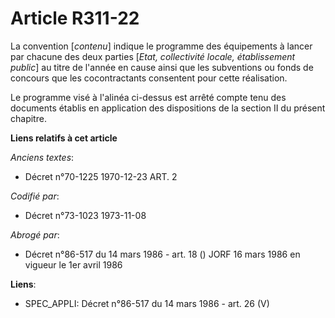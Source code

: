 # Article R311-22

La convention [*contenu*] indique le programme des équipements à lancer par chacune des deux parties [*Etat, collectivité
locale, établissement public*] au titre de l'année en cause ainsi que les subventions ou fonds de concours que les
cocontractants consentent pour cette réalisation.

Le programme visé à l'alinéa ci-dessus est arrêté compte tenu des documents établis en application des dispositions de la
section II du présent chapitre.

**Liens relatifs à cet article**

_Anciens textes_:

  - Décret n°70-1225 1970-12-23 ART. 2

_Codifié par_:

  - Décret n°73-1023 1973-11-08

_Abrogé par_:

  - Décret n°86-517 du 14 mars 1986 - art. 18 () JORF 16 mars 1986 en vigueur le 1er avril 1986

**Liens**:

  - SPEC_APPLI: Décret n°86-517 du 14 mars 1986 - art. 26 (V)
